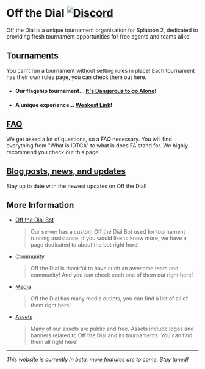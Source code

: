 # Off the Dial [![Discord](https://discord.com/api/guilds/374715620052172800/widget.png?style=shield)](https://otd.ink/discord)
Off the Dial is a unique tournament organisation for Splatoon 2, dedicated to providing fresh tournament opportunities for free agents and teams alike.

## Tournaments
You can't run a tournament without setting rules in place!
Each tournament has their own rules page, you can check them out here.

- #### Our flagship tournament... [It's Dangerous to go Alone](idtga)!
- #### A unique experience... [Weakest Link](wl)!

## [FAQ](faq)
We get asked a lot of questions, so a FAQ necessary. You will find everything from "What is IDTGA" to what is does FA stand for. We highly recommend you check out this page.

## [Blog posts, news, and updates](posts)
Stay up to date with the newest updates on Off the Dial!

## More Information
- [Off the Dial Bot](bot)
  > Our server has a custom Off the Dial Bot used for tournament running assistance. If you would like to know more, we have a page dedicated to about the bot right here!
- [Community](community)
  > Off the Dial is thankful to have such an awesome team and community! And you can check each one of them out right here!
- [Media](media)
  > Off the Dial has many media outlets, you can find a list of all of them right here!
- [Assets](https://github.com/offthedial/assets)
  > Many of our assets are public and free. Assets include logos and banners related to Off the Dial and its tournaments. You can find them all right here!

---

*This website is currently in beta, more features are to come. Stay tuned!*
